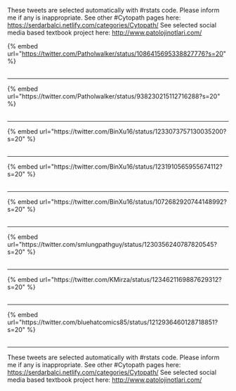 

These tweets are selected automatically with #rstats code. Please inform me if any is inappropriate.
See other #Cytopath pages here: https://serdarbalci.netlify.com/categories/Cytopath/ 
See selected social media based textbook project here: http://www.patolojinotlari.com/

{% embed url="https://twitter.com/Patholwalker/status/1086415695338827776?s=20" %}<br>
<br>
<hr>
{% embed url="https://twitter.com/Patholwalker/status/938230215112716288?s=20" %}<br>
<br>
<hr>
{% embed url="https://twitter.com/BinXu16/status/1233073757130035200?s=20" %}<br>
<br>
<hr>
{% embed url="https://twitter.com/BinXu16/status/1231910565955674112?s=20" %}<br>
<br>
<hr>
{% embed url="https://twitter.com/BinXu16/status/1072682920744148992?s=20" %}<br>
<br>
<hr>
{% embed url="https://twitter.com/smlungpathguy/status/1230356240787820545?s=20" %}<br>
<br>
<hr>
{% embed url="https://twitter.com/KMirza/status/1234621169887629312?s=20" %}<br>
<br>
<hr>
{% embed url="https://twitter.com/bluehatcomics85/status/1212936460128718851?s=20" %}<br>
<br>
<hr>


These tweets are selected automatically with #rstats code. Please inform me if any is inappropriate.
See other #Cytopath pages here: https://serdarbalci.netlify.com/categories/Cytopath/ 
See selected social media based textbook project here: http://www.patolojinotlari.com/
